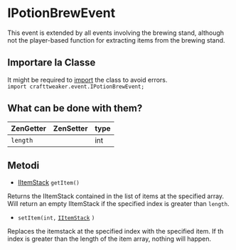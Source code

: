 # IPotionBrewEvent

This event is extended by all events involving the brewing stand, although not the player-based function for extracting items from the brewing stand.

## Importare la Classe
It might be required to [import](/AdvancedFunctions/Import/) the class to avoid errors.  
`import crafttweaker.event.IPotionBrewEvent;`

## What can be done with them?

| ZenGetter | ZenSetter | type |
| --------- | --------- | ---- |
| `length`  |           | int  |

## Metodi

- [IItemStack](/Vanilla/Items/IItemStack/) `getItem()`

Returns the IItemStack contained in the list of items at the specified array. Will return an empty IItemStack if the specified index is greater than `length`.

- `setItem(int,` [`IItemStack`](/Vanilla/Items/IItemStack/) `)`

Replaces the itemstack at the specified index with the specified item. If th index is greater than the length of the item array, nothing will happen.
